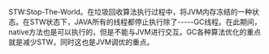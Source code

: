STW:Stop-The-World。在垃圾回收算法执行过程中，将JVM内存冻结的一种状态。在STW状态下，JAVA所有的线程都停止执行除了-----GC线程。在此期间，native方法也是可以执行的，但是不能与JVM进行交互。GC各种算法优化的重点就是减少STW，同时这也是JVM调优的重点。

